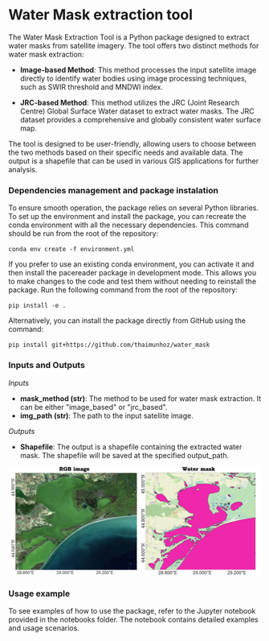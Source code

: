 # Water Mask extraction tool

The Water Mask Extraction Tool is a Python package designed to extract water masks from satellite imagery. The tool offers two distinct methods for water mask extraction:

- **Image-based Method**: This method processes the input satellite image directly to identify water bodies using image processing techniques, such as SWIR threshold and MNDWI index.

- **JRC-based Method**: This method utilizes the JRC (Joint Research Centre) Global Surface Water dataset to extract water masks. The JRC dataset provides a comprehensive and globally consistent water surface map.

The tool is designed to be user-friendly, allowing users to choose between the two methods based on their specific needs and available data. The output is a shapefile that can be used in various GIS applications for further analysis.

### Dependencies management and package instalation
To ensure smooth operation, the package relies on several Python libraries. To set up the environment and install the package, you can recreate the conda environment with all the necessary dependencies. This command should be run from the root of the repository:
```
conda env create -f environment.yml
```
If you prefer to use an existing conda environment, you can activate it and then install the pacereader package in development mode. This allows you to make changes to the code and test them without needing to reinstall the package. Run the following command from the root of the repository:
```
pip install -e .
```
Alternatively, you can install the package directly from GitHub using the command:
```
pip install git+https://github.com/thaimunhoz/water_mask
```

### Inputs and Outputs
*Inputs*
- **mask_method (str)**: The method to be used for water mask extraction. It can be either "image_based" or "jrc_based".
- **img_path (str)**: The path to the input satellite image.

*Outputs*
- **Shapefile**: The output is a shapefile containing the extracted water mask. The shapefile will be saved at the specified output_path.

![alt text](figures/results_esse.png)

### Usage example
To see examples of how to use the package, refer to the Jupyter notebook provided in the notebooks folder. The notebook contains detailed examples and usage scenarios.
